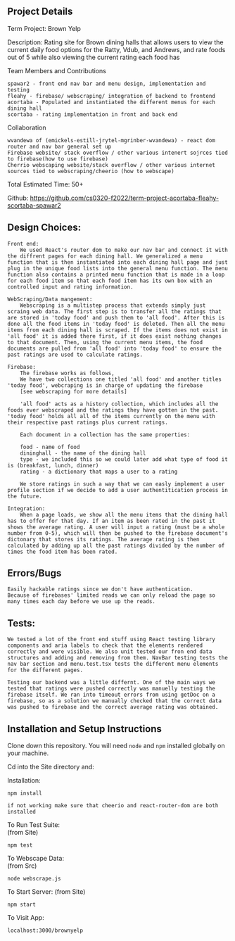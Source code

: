 ## Project Details
Term Project: Brown Yelp

Description: 
    Rating site for Brown dining halls that allows users to view the current daily food options for the Ratty, Vdub, and Andrews, and rate foods out of 5 while also viewing the current rating each food has

Team Members and Contributions 

    spawar2 - front end nav bar and menu design, implementation and testing 
    fleahy - firebase/ webscraping/ integration of backend to frontend
    acortaba - Populated and instantiated the different menus for each dining hall
    scortaba - rating implementation in front and back end

Collaboration 

    wvandewa of (emickels-estill-jrytel-mgrinber-wvandewa) - react dom router and nav bar general set up 
    Firebase website/ stack overflow / other various intenert sojrces tied to firebase(how to use firebase)
    Cherrio webscaping website/stack overflow / other various internet sources tied to webscraping/cheerio (how to webscape)



Total Estimated Time: 
    50+

Github: https://github.com/cs0320-f2022/term-project-acortaba-fleahy-scortaba-spawar2


## Design Choices: 

    Front end: 
        We used React's router dom to make our nav bar and connect it with the diffrent pages for each dining hall. We generalized a menu function that is then instantiated into each dining hall page and just plug in the unique food lists into the general menu function. The menu function also contains a printed menu function that is made in a loop for each food item so that each food item has its own box with an controlled input and rating information. 

    WebScraping/Data mangement:
        Webscraping is a multistep process that extends simply just scraing web data. The first step is to transfer all the ratings that are stored in 'today food' and push them to 'all food'. After this is done all the food items in 'today food' is deleted. Then all the menu items from each dining hall is scraped. If the items does not exist in 'all food' it is added there first, if it does exist nothing changes to that document. Then, using the current menu items, the food documents are pulled from 'all food' into 'today food' to ensure the past ratings are used to calculate ratings. 

    Firebase: 
        The firebase works as follows,
        We have two collections one titled 'all food' and another titles 'today food', webcraping is in charge of updating the firebase
        [see webscraping for more details]

        'all food' acts as a history collection, which includes all the foods ever webscraped and the ratings they have gotten in the past. 'today food' holds all all of the items currently on the menu with their respective past ratings plus current ratings. 

        Each document in a collection has the same properties:

        food - name of food
        dininghall - the name of the dining hall
        type - we included this so we could later add what type of food it is (breakfast, lunch, dinner)
        rating - a dictionary that maps a user to a rating 

        We store ratings in such a way that we can easly implement a user profile section if we decide to add a user authentitication process in the future.

    Integration: 
        When a page loads, we show all the menu items that the dining hall has to offer for that day. If an item as been rated in the past it shows the average rating. A user will input a rating (must be a whole number from 0-5), which will then be pushed to the firebase document's dictonary that stores its ratings. The average rating is then calculated by adding up all the past ratings divided by the number of times the food item has been rated. 


## Errors/Bugs 
    Easily hackable ratings since we don't have authentication.
    Because of firebases' limited reads we can only reload the page so many times each day before we use up the reads. 

## Tests: 
    We tested a lot of the front end stuff using React testing library components and aria labels to check that the elements rendered correctly and were visible. We also unit tested our fron end data structures and adding and removing from them. NavBar testing tests the nav bar section and menu.test.tsx tests the different menu elements for the different pages. 

    Testing our backend was a little differnt. One of the main ways we tested that ratings were pushed correctly was manuelly testing the firebase itself. We ran into timeout errors from using getDoc on a firebase, so as a solution we manually checked that the correct data was pushed to firebase and the correct average rating was obtained. 


## Installation and Setup Instructions

Clone down this repository. You will need `node` and `npm` installed globally on your machine.  

Cd into the Site directory and: 

Installation:

`npm install`  

    if not working make sure that cheerio and react-router-dom are both installed 

To Run Test Suite:  
(from Site)

`npm test`  

To Webscape Data:  
(from Src)

`node webscrape.js`  

To Start Server:
(from Site)


`npm start`  

To Visit App:

`localhost:3000/brownyelp`  
  
